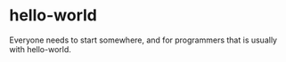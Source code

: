 # hello-world
Everyone needs to start somewhere, and for programmers that is usually with hello-world.
